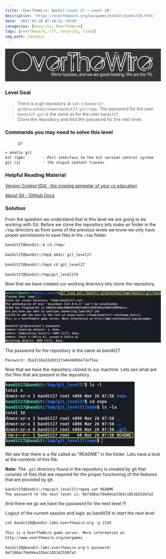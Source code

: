 ```yaml
---
title: 'OverTheWire: Bandit Level 27 → Level 28'
description: 'https://overthewire.org/wargames/bandit/bandit28.html'
date: '2021-03-26 07:10:52 +0530'
categories: [Security, OverTheWire]
tags: [overthewire, ctf, security, linux]
img_path: /assets/
---
```


![OverTheWire Banner](images/overthewire-banner.png)

### Level Goal

> There is a git repository at `ssh://bandit27-git@localhost/home/bandit27-git/repo`. The password for the user `bandit27-git` is the same as for the user `bandit27`.  
> Clone the repository and find the password for the next level.

### Commands you may need to solve this level

> git

```
> whatis git  
Git (3pm)        - Perl interface to the Git version control system  
git (1)          - the stupid content tracker
```

### Helpful Reading Material

[Version Control (Git) · the missing semester of your cs education](https://missing.csail.mit.edu/2020/version-control/)

[About Git - GitHub Docs](https://guides.github.com/introduction/git-handbook/)

### Solution

From the question we understand that in this level we are going to be working with Git. Before we clone the repository lets make an folder in the `/tmp` directory as from some of the previous levels we know we only have proper permissions to save files in the `/tmp` folder.

```
bandit27@bandit:~$ cd /tmp/

bandit27@bandit:/tmp$ mkdir git_level27

bandit27@bandit:/tmp$ cd git_level27

bandit27@bandit:/tmp/git_level27$
```

Now that we have created our working directory lets clone the repository.

![Clone Git Repository](images/bandit-27-28/clone-git-repo.png)

The password for the repository is the same as bandit27

```
Password: 3ba3118a22e93127a4ed485be72ef5ea
```

Now that we have the repository cloned to our machine. Lets see what are the files that are present in the repository.

![View Repo Content|360](images/bandit-27-28/view-content.png)

We see that there is a file called as "README" in the folder. Lets have a look at the contents of this file.

**Note:** The `.git` directory found in the repository is created by git that consists of files that are required for the proper functioning of the features that are provided by git.

```
bandit27@bandit:/tmp/git_level27/repo$ cat README   
The password to the next level is: 0ef186ac70e04ea33b4c1853d2526fa2
```

And there we go we have the password for the next level !!!

Logout of the current session and login as bandit28 to start the next level

```
ssh bandit28@bandit.labs.overthewire.org -p 2220

This is a OverTheWire game server. More information on http://www.overthewire.org/wargames

bandit28@bandit.labs.overthewire.org's password: 0ef186ac70e04ea33b4c1853d2526fa2
```